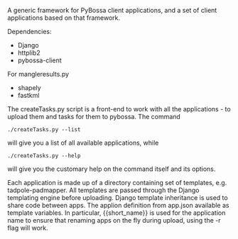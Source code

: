 A generic framework for PyBossa client applications, and a set of client applications based on that framework.

Dependencies:

* Django
* httplib2
* pybossa-client

For mangleresults.py

* shapely
* fastkml

The createTasks.py script is a front-end to work with all the applications - to upload them and tasks for them to pybossa. The command

    ./createTasks.py --list
    
will give you a list of all available applications, while

    ./createTasks.py --help
    
will give you the customary help on the command itself and its options.


Each application is made up of a directory containing set of templates, e.g. tadpole-padmapper. All templates are passed through the Django templating engine before uploading. Django template inheritance is used to share code between apps.
The applion definition from app.json available as template variables. In particular, {{short_name}} is used for the application name to ensure that renaming apps on the fly during upload, using the -r flag will work.
